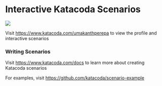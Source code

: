 # Interactive Katacoda Scenarios

[![](http://shields.katacoda.com/katacoda/umakanthperepa/count.svg)](https://www.katacoda.com/umakanthperepa "Get your profile on Katacoda.com")

Visit https://www.katacoda.com/umakanthperepa to view the profile and interactive scenarios

### Writing Scenarios
Visit https://www.katacoda.com/docs to learn more about creating Katacoda scenarios

For examples, visit https://github.com/katacoda/scenario-example
